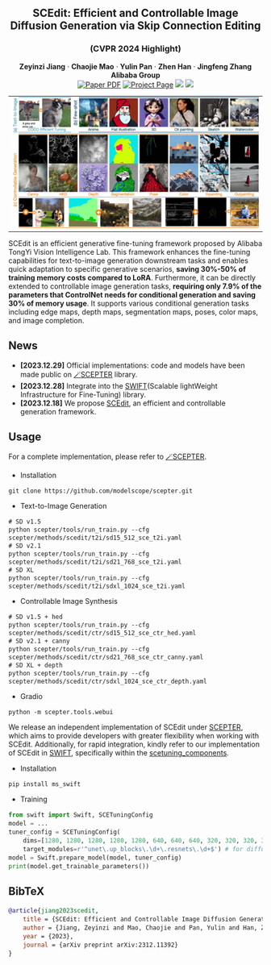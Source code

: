 <p align="center">

  <h2 align="center">SCEdit: Efficient and Controllable Image Diffusion Generation via Skip Connection Editing</h2>
  <h3 align="center">(CVPR 2024 Highlight)</h3>
  <p align="center">
    <strong>Zeyinzi Jiang</strong>
    ·
    <strong>Chaojie Mao</strong>
    ·
    <strong>Yulin Pan</strong>
    ·
    <strong>Zhen Han</strong>
    ·
    <strong>Jingfeng Zhang</strong>
    <br>
    <b>Alibaba Group</b>
    <br>
        <a href="https://arxiv.org/abs/2312.11392"><img src='https://img.shields.io/badge/arXiv-SCEdit-red' alt='Paper PDF'></a>
        <a href='https://scedit.github.io/'><img src='https://img.shields.io/badge/Project_Page-SCEdit-green' alt='Project Page'></a>
        <a href='https://github.com/modelscope/scepter'><img src='https://img.shields.io/badge/scepter-SCEdit-yellow'></a>
        <a href='https://github.com/modelscope/swift'><img src='https://img.shields.io/badge/swift-SCEdit-blue'></a>
    <br>
  </p>
  
  <table align="center">
    <tr>
    <td>
      <img src="assets/figures/show.jpg">
    </td>
    </tr>
  </table>

SCEdit is an efficient generative fine-tuning framework proposed by Alibaba TongYi Vision Intelligence Lab. This framework enhances the fine-tuning capabilities for text-to-image generation downstream tasks and enables quick adaptation to specific generative scenarios, **saving 30%-50% of training memory costs compared to LoRA**. Furthermore, it can be directly extended to controllable image generation tasks, **requiring only 7.9% of the parameters that ControlNet needs for conditional generation and saving 30% of memory usage**. It supports various conditional generation tasks including edge maps, depth maps, segmentation maps, poses, color maps, and image completion.

## News

* **[2023.12.29]** Official implementations: code and models have been made public on [🪄SCEPTER](https://github.com/modelscope/scepter) library.
* **[2023.12.28]** Integrate into the [SWIFT](https://github.com/modelscope/swift)(Scalable lightWeight Infrastructure for Fine-Tuning) library.
* **[2023.12.18]** We propose [SCEdit](https://arxiv.org/abs/2312.11392), an efficient and controllable generation framework.

## Usage

For a complete implementation, please refer to [🪄SCEPTER](https://github.com/modelscope/scepter).
- Installation
```shell
git clone https://github.com/modelscope/scepter.git
```
- Text-to-Image Generation
```shell
# SD v1.5
python scepter/tools/run_train.py --cfg scepter/methods/scedit/t2i/sd15_512_sce_t2i.yaml
# SD v2.1
python scepter/tools/run_train.py --cfg scepter/methods/scedit/t2i/sd21_768_sce_t2i.yaml
# SD XL
python scepter/tools/run_train.py --cfg scepter/methods/scedit/t2i/sdxl_1024_sce_t2i.yaml
```
- Controllable Image Synthesis
```shell
# SD v1.5 + hed
python scepter/tools/run_train.py --cfg scepter/methods/scedit/ctr/sd15_512_sce_ctr_hed.yaml
# SD v2.1 + canny
python scepter/tools/run_train.py --cfg scepter/methods/scedit/ctr/sd21_768_sce_ctr_canny.yaml
# SD XL + depth
python scepter/tools/run_train.py --cfg scepter/methods/scedit/ctr/sdxl_1024_sce_ctr_depth.yaml
```
- Gradio
```shell
python -m scepter.tools.webui
```
We release an independent implementation of SCEdit under [SCEPTER](https://github.com/modelscope/scepter), which aims to provide developers with greater flexibility when working with SCEdit. Additionally, for rapid integration, kindly refer to our implementation of SCEdit in [SWIFT](https://github.com/modelscope/swift), specifically within the [scetuning_components](https://github.com/modelscope/swift/blob/main/swift/tuners/scetuning/scetuning_components.py). 
- Installation
```shell
pip install ms_swift
```
- Training
```python
from swift import Swift, SCETuningConfig
model = ...
tuner_config = SCETuningConfig(
    dims=[1280, 1280, 1280, 1280, 1280, 640, 640, 640, 320, 320, 320, 320],
    target_modules=r'^unet\.up_blocks\.\d+\.resnets\.\d+$') # for diffusers library
model = Swift.prepare_model(model, tuner_config)
print(model.get_trainable_parameters())
```

## BibTeX

```bibtex
@article{jiang2023scedit,
    title = {SCEdit: Efficient and Controllable Image Diffusion Generation via Skip Connection Editing},
    author = {Jiang, Zeyinzi and Mao, Chaojie and Pan, Yulin and Han, Zhen and Zhang, Jingfeng},
    year = {2023},
    journal = {arXiv preprint arXiv:2312.11392}  
}
```
